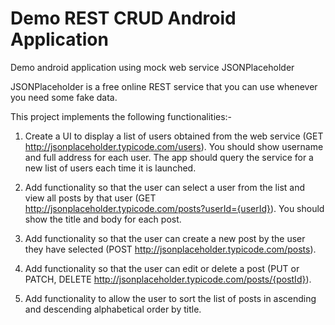 # Demo REST CRUD Android Application

Demo android application using mock web service JSONPlaceholder

JSONPlaceholder is a free online REST service that you can use whenever you need some fake data.

This project implements the following functionalities:-

1. Create a UI to display a list of users obtained from the web service (GET http://jsonplaceholder.typicode.com/users). You should show username and full address for each user. The app should query the service for a new list of users each time it is launched.

2. Add functionality so that the user can select a user from the list and view all posts by that user (GET http://jsonplaceholder.typicode.com/posts?userId={userId}). You should show the title and body for each post.

3. Add functionality so that the user can create a new post by the user they have selected (POST http://jsonplaceholder.typicode.com/posts).

4. Add functionality so that the user can edit or delete a post (PUT or PATCH, DELETE http://jsonplaceholder.typicode.com/posts/{postId}).

5. Add functionality to allow the user to sort the list of posts in ascending and descending alphabetical order by title.
